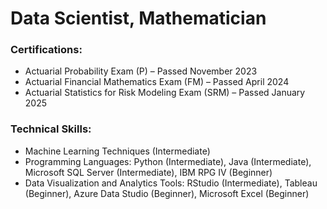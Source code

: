 # Data Scientist, Mathematician

### Certifications:
- Actuarial Probability Exam (P) – Passed November 2023
- Actuarial Financial Mathematics Exam (FM) – Passed April 2024
- Actuarial Statistics for Risk Modeling Exam (SRM) – Passed January 2025

### Technical Skills:
- Machine Learning Techniques (Intermediate)
- Programming Languages: Python (Intermediate), Java (Intermediate), Microsoft SQL Server (Intermediate), IBM RPG IV (Beginner)
- Data Visualization and Analytics Tools: RStudio (Intermediate), Tableau (Beginner), Azure Data Studio (Beginner),  Microsoft Excel (Beginner)
